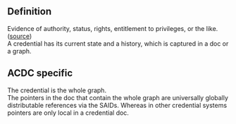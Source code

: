 ## Definition

Evidence of authority, status, rights, entitlement to privileges, or the like.  
([source](https://github.com/trustoverip/tswg-acdc-specification/blob/main/draft-ssmith-acdc.md#introduction))   
A credential has its current state and a history, which is captured in a doc or a graph.

## ACDC specific
The credential is the whole graph.  
The pointers in the doc that contain the whole graph are universally globally distributable references via the SAIDs. Whereas in other credential systems pointers are only local in a credential doc.
